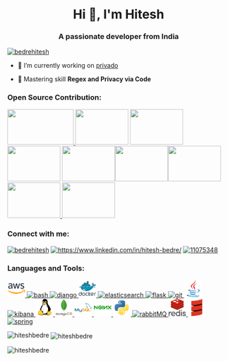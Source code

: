 <h1 align="center">Hi 👋, I'm Hitesh</h1>
<h3 align="center">A passionate developer from India</h3>

<p align="left"> <a href="https://twitter.com/bedrehitesh" target="blank"><img src="https://img.shields.io/twitter/follow/bedrehitesh?logo=twitter&style=for-the-badge" alt="bedrehitesh" /></a> </p>

- 🔭 I’m currently working on [privado](https://github.com/Privado-Inc/privado)

- 💬 Mastering skill **Regex and Privacy via Code**


<h3 align="left">Open Source Contribution:</h3>
 
<p align="left">
<a href="https://github.com/Tencent/APIJSON/pull/543"><img src="https://upload.wikimedia.org/wikipedia/commons/2/22/Tencent_Logo.svg" style="width:150px;height:80px;"> </a> <a href="https://github.com/rustdesk/rustdesk/pull/4147"><img src="https://avatars.githubusercontent.com/u/71636191?v=4" style="width:120px;height:80px;"></a> </a> <a href="https://github.com/calcom/cal.com/pull/8612"><img src="https://avatars.githubusercontent.com/u/79145102?s=200&v=4" style="width:120px;height:80px;"> </a> <a href="https://github.com/HaveIBeenPwned/EmailAddressExtractor/pull/9"><img src="https://avatars.githubusercontent.com/u/78988770?s=200&v=4" style="width:120px;height:80px;"></a> <a href="https://github.com/apache/iceberg/pull/8491"><img src="https://www.apache.org/img/asf-estd-1999-logo.jpg" style="width:120px;height:80px;"></a><a href="https://github.com/cloudflare/cloudflare-go/pull/1382"><img src="https://logos-world.net/wp-content/uploads/2022/04/Cloudflare-Logo.png" style="width:120px;height:80px;"></a><a href="https://github.com/Dynatrace/OneAgent-SDK-for-Python/pull/27"><img src="https://avatars.githubusercontent.com/u/6412311?s=200&v=4" style="width:120px;height:80px;"></a> <a href="https://github.com/saltstack/salt/pull/64210"><img src="https://avatars.githubusercontent.com/u/1147473?s=200&v=4" style="width:120px;height:80px;"> </a> <a href="https://github.com/Animenosekai/translate/pull/83"><img src="https://www.lingualinx.com/hubfs/language%20translator%20job%20(1).jpg" style="width:120px;height:80px;"></a></p>

<h3 align="left">Connect with me:</h3>
<p align="left">
<a href="https://twitter.com/bedrehitesh" target="blank"><img align="center" src="https://raw.githubusercontent.com/rahuldkjain/github-profile-readme-generator/master/src/images/icons/Social/twitter.svg" alt="bedrehitesh" height="30" width="40" /></a>
<a href="https://linkedin.com/in/https://www.linkedin.com/in/hitesh-bedre/" target="blank"><img align="center" src="https://raw.githubusercontent.com/rahuldkjain/github-profile-readme-generator/master/src/images/icons/Social/linked-in-alt.svg" alt="https://www.linkedin.com/in/hitesh-bedre/" height="30" width="40" /></a>
<a href="https://stackoverflow.com/users/11075348" target="blank"><img align="center" src="https://raw.githubusercontent.com/rahuldkjain/github-profile-readme-generator/master/src/images/icons/Social/stack-overflow.svg" alt="11075348" height="30" width="40" /></a>
</p>

<h3 align="left">Languages and Tools:</h3>
<p align="left"> <a href="https://aws.amazon.com" target="_blank" rel="noreferrer"> <img src="https://raw.githubusercontent.com/devicons/devicon/master/icons/amazonwebservices/amazonwebservices-original-wordmark.svg" alt="aws" width="40" height="40"/> </a> <a href="https://www.gnu.org/software/bash/" target="_blank" rel="noreferrer"> <img src="https://www.vectorlogo.zone/logos/gnu_bash/gnu_bash-icon.svg" alt="bash" width="40" height="40"/> </a> <a href="https://www.djangoproject.com/" target="_blank" rel="noreferrer"> <img src="https://cdn.worldvectorlogo.com/logos/django.svg" alt="django" width="40" height="40"/> </a> <a href="https://www.docker.com/" target="_blank" rel="noreferrer"> <img src="https://raw.githubusercontent.com/devicons/devicon/master/icons/docker/docker-original-wordmark.svg" alt="docker" width="40" height="40"/> </a> <a href="https://www.elastic.co" target="_blank" rel="noreferrer"> <img src="https://www.vectorlogo.zone/logos/elastic/elastic-icon.svg" alt="elasticsearch" width="40" height="40"/> </a> <a href="https://flask.palletsprojects.com/" target="_blank" rel="noreferrer"> <img src="https://www.vectorlogo.zone/logos/pocoo_flask/pocoo_flask-icon.svg" alt="flask" width="40" height="40"/> </a> <a href="https://git-scm.com/" target="_blank" rel="noreferrer"> <img src="https://www.vectorlogo.zone/logos/git-scm/git-scm-icon.svg" alt="git" width="40" height="40"/> </a> <a href="https://www.java.com" target="_blank" rel="noreferrer"> <img src="https://raw.githubusercontent.com/devicons/devicon/master/icons/java/java-original.svg" alt="java" width="40" height="40"/> </a> <a href="https://www.elastic.co/kibana" target="_blank" rel="noreferrer"> <img src="https://www.vectorlogo.zone/logos/elasticco_kibana/elasticco_kibana-icon.svg" alt="kibana" width="40" height="40"/> </a> <a href="https://www.linux.org/" target="_blank" rel="noreferrer"> <img src="https://raw.githubusercontent.com/devicons/devicon/master/icons/linux/linux-original.svg" alt="linux" width="40" height="40"/> </a> <a href="https://www.mongodb.com/" target="_blank" rel="noreferrer"> <img src="https://raw.githubusercontent.com/devicons/devicon/master/icons/mongodb/mongodb-original-wordmark.svg" alt="mongodb" width="40" height="40"/> </a> <a href="https://www.mysql.com/" target="_blank" rel="noreferrer"> <img src="https://raw.githubusercontent.com/devicons/devicon/master/icons/mysql/mysql-original-wordmark.svg" alt="mysql" width="40" height="40"/> </a> <a href="https://www.nginx.com" target="_blank" rel="noreferrer"> <img src="https://raw.githubusercontent.com/devicons/devicon/master/icons/nginx/nginx-original.svg" alt="nginx" width="40" height="40"/> </a> <a href="https://www.python.org" target="_blank" rel="noreferrer"> <img src="https://raw.githubusercontent.com/devicons/devicon/master/icons/python/python-original.svg" alt="python" width="40" height="40"/> </a> <a href="https://www.rabbitmq.com" target="_blank" rel="noreferrer"> <img src="https://www.vectorlogo.zone/logos/rabbitmq/rabbitmq-icon.svg" alt="rabbitMQ" width="40" height="40"/> </a> <a href="https://redis.io" target="_blank" rel="noreferrer"> <img src="https://raw.githubusercontent.com/devicons/devicon/master/icons/redis/redis-original-wordmark.svg" alt="redis" width="40" height="40"/> </a> <a href="https://www.scala-lang.org" target="_blank" rel="noreferrer"> <img src="https://raw.githubusercontent.com/devicons/devicon/master/icons/scala/scala-original.svg" alt="scala" width="40" height="40"/> </a> <a href="https://spring.io/" target="_blank" rel="noreferrer"> <img src="https://www.vectorlogo.zone/logos/springio/springio-icon.svg" alt="spring" width="40" height="40"/> </a> </p>

<p><img align="left" src="https://github-readme-stats.vercel.app/api/top-langs?username=hiteshbedre&show_icons=true&locale=en&layout=compact" alt="hiteshbedre" /></p>
<p>&nbsp;<img align="center" src="https://github-readme-stats.vercel.app/api?username=hiteshbedre&show_icons=true&locale=en" alt="hiteshbedre" /></p>

<p><img align="center" src="https://github-readme-streak-stats.herokuapp.com/?user=hiteshbedre&" alt="hiteshbedre" /></p>


